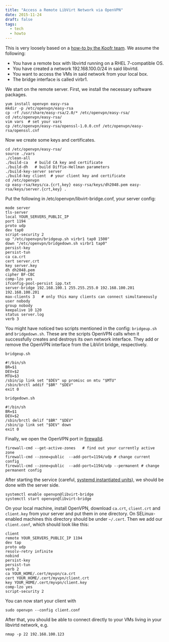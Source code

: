 ```yaml
---
title: "Access a Remote LibVirt Network via OpenVPN"
date: 2015-11-24
draft: false
tags: 
  - tech
  - howto
---
```

This is very loosely based on a [how-to by the Koofr team](http://koofr.net/bridging-two-host-local-virtual-networks-with-openvpn/).
We assume the following:

- You have a remote box with libvirtd running on a RHEL 7-compatible OS.
- You have created a network 192.168.100.0/24 in said libvirtd.
- You want to access the VMs in said network from your local box.
- The bridge interface is called virbr1.

We start on the remote server. First, we install the necessary software packages.

    yum install openvpn easy-rsa 
    mkdir -p /etc/openvpn/easy-rsa
    cp -rf /usr/share/easy-rsa/2.0/* /etc/openvpn/easy-rsa/
    cd /etc/openvpn/easy-rsa/
    vim vars  # set your vars
    cp /etc/openvpn/easy-rsa/openssl-1.0.0.cnf /etc/openvpn/easy-rsa/openssl.cnf

Now we create some keys and certificates.

    cd /etc/openvpn/easy-rsa/
    source ./vars 
    ./clean-all
    ./build-ca   # build CA key and certificate
    ./build-dh   # build Diffie-Hellman parameters
    ./build-key-server server
    ./build-key client  # your client key and certificate
    cd /etc/openvpn
    cp easy-rsa/keys/ca.{crt,key} easy-rsa/keys/dh2048.pem easy-rsa/keys/server.{crt,key} .

Put the following in /etc/openvpn/libvirt-bridge.conf, your server config:

    mode server
    tls-server
    local YOUR_SERVERS_PUBLIC_IP
    port 1194
    proto udp
    dev tap0
    script-security 2
    up "/etc/openvpn/bridgeup.sh virbr1 tap0 1500"
    down "/etc/openvpn/bridgedown.sh virbr1 tap0"
    persist-key
    persist-tun
    ca ca.crt
    cert server.crt
    key server.key
    dh dh2048.pem
    cipher BF-CBC
    comp-lzo yes
    ifconfig-pool-persist ipp.txt
    server-bridge 192.168.100.1 255.255.255.0 192.168.100.201 192.168.100.201
    max-clients 3   # only this many clients can connect simultaneously
    user nobody
    group nobody
    keepalive 10 120
    status server.log
    verb 3

You might have noticed two scripts mentioned in the config: `bridgeup.sh` and `bridgedown.sh`. These are the scripts OpenVPN calls when it successfully creates and destroys its own network interface. They add or remove the OpenVPN interface from the LibVirt bridge, respectively.

`bridgeup.sh`

    #!/bin/sh
    BR=$1
    DEV=$2
    MTU=$3
    /sbin/ip link set "$DEV" up promisc on mtu "$MTU"
    /sbin/brctl addif "$BR" "$DEV"
    exit 0

`bridgedown.sh`

    #!/bin/sh 
    BR=$1
    DEV=$2
    /sbin/brctl delif "$BR" "$DEV"
    /sbin/ip link set "$DEV" down
    exit 0

Finally, we open the OpenVPN port in [firewalld](https://fedoraproject.org/wiki/FirewallD).

    firewall-cmd --get-active-zones   # find out your currently active zone
    firewall-cmd --zone=public  --add-port=1194/udp # change current config
    firewall-cmd --zone=public  --add-port=1194/udp --permanent # change permanent config

After starting the service (careful, [systemd instantiated units](http://0pointer.de/blog/projects/instances.html)), we should be done with the server side.

    systemctl enable openvpn@libvirt-bridge
    systemctl start openvpn@libvirt-bridge

On your local machine, install OpenVPN, download `ca.crt`, `client.crt` and `client.key` from your server and put them in one directory. On SELinux-enabled machines this directory should be under `~/.cert`. Then we add our `client.conf`, which should look like this:

    client
    remote YOUR_SERVERS_PUBLIC_IP 1194
    dev tap 
    proto udp
    resolv-retry infinite
    nobind
    persist-key
    persist-tun
    verb 2
    ca YOUR_HOME/.cert/myvpn/ca.crt
    cert YOUR_HOME/.cert/myvpn/client.crt
    key YOUR_HOME/.cert/myvpn/client.key
    comp-lzo yes
    script-security 2

You can now start your client with

    sudo openvpn --config client.conf

After that, you should be able to connect directly to your VMs living in your libvirtd network, e.g.

    nmap -p 22 192.168.100.123
